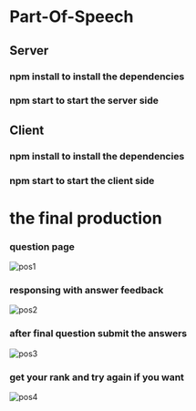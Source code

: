 # Part-Of-Speech
## Server
### npm install to install the dependencies
### npm start to start the server side

## Client
### npm install to install the dependencies
### npm start to start the client side

# the final production
### question page
![pos1](https://user-images.githubusercontent.com/86451115/198835206-142c5a04-2f52-4e79-a753-e03722b0a236.png)
### responsing with answer feedback
![pos2](https://user-images.githubusercontent.com/86451115/198835207-9f6b4677-f328-4a41-81ef-6b5ec8058a0e.png)
### after final question submit the answers
![pos3](https://user-images.githubusercontent.com/86451115/198835211-780569c0-01e0-4032-9403-38ff74a39a68.png)
### get your rank and try again if you want
![pos4](https://user-images.githubusercontent.com/86451115/198835213-99186535-2800-47c8-a460-be384a03a65f.png)
